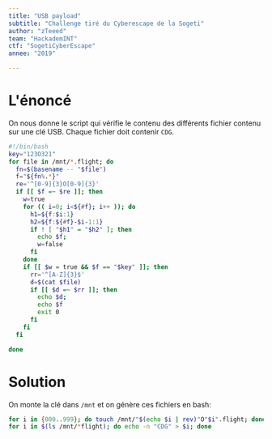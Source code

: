 ```yaml
---
title: "USB payload"
subtitle: "Challenge tiré du Cyberescape de la Sogeti"
author: "zTeeed"
team: "HackademINT"
ctf: "SogetiCyberEscape"
annee: "2019"

---
```


# L'énoncé

On nous donne le script qui vérifie le contenu des différents fichier contenu
sur une clé USB. Chaque fichier doit contenir `CDG`.

```bash
#!/bin/bash
key="123O321"
for file in /mnt/*.flight; do
  fn=$(basename -- "$file")
  f="${fn%.*}"
  re='^[0-9]{3}O[0-9]{3}'
  if [[ $f =~ $re ]]; then
    w=true
    for (( i=0; i<${#f}; i++ )); do
      h1=${f:$i:1}
      h2=${f:${#f}-$i-1:1}
      if ! [ "$h1" = "$h2" ]; then
        echo $f;
        w=false
      fi
    done
    if [[ $w = true && $f == "$key" ]]; then
      rr='^[A-Z]{3}$'
      d=$(cat $file)
      if [[ $d =~ $rr ]]; then
        echo $d;
        echo $f
        exit 0
      fi
    fi
  fi

done
```

# Solution

On monte la clé dans `/mnt` et on génère ces fichiers en bash:

```bash
for i in {000..999}; do touch /mnt/"$(echo $i | rev)"O"$i".flight; done
for i in $(ls /mnt/*flight); do echo -n "CDG" > $i; done 
```

